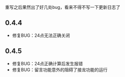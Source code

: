 重写之后果然出了好几处bug，看来不得不写一下更新日志了

## 0.4.4

- 修复BUG：24点无法正确关闭

## 0.4.5

- 修复BUG：24点正确计算后发生报错
- 修复BUG：留言功能意外的阻碍了接龙功能的运行


